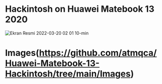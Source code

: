 #                                            Hackintosh on Huawei Matebook 13 2020
![Ekran Resmi 2022-03-20 02 01 10-min](https://user-images.githubusercontent.com/102032847/209410928-3f83ea55-6117-4c3e-95c6-cd882309b844.png)
# Images(https://github.com/atmqca/Huawei-Matebook-13-Hackintosh/tree/main/Images)

